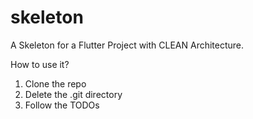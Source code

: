 # skeleton

A Skeleton for a Flutter Project with CLEAN Architecture. 

How to use it? 
1. Clone the repo
2. Delete the .git directory 
3. Follow the TODOs
